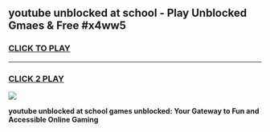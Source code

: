 
## youtube unblocked at school - Play Unblocked Gmaes & Free #x4ww5
<h3>
<a href="https://news.freeplayer.one?title=youtube_unblocked_at_school&ref=24F">CLICK TO PLAY</a></h3>
<hr>

<h3>
<a href="https://news.freeplayer.one?title=youtube_unblocked_at_school&ref=24F">CLICK 2 PLAY</a>
  
</h3>

<a href="https://news.freeplayer.one?title=youtube_unblocked_at_school&ref=24F/"><img src="https://clearcache.store/games.png"></a>


**youtube unblocked at school games unblocked: Your Gateway to Fun and Accessible Online Gaming**
